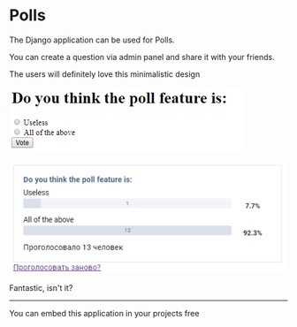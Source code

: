 # Polls
The Django application can be used for Polls. 

You can create a question via admin panel and share it with your friends. 

The users will definitely love this minimalistic design

![before](screenshots/poll.png)

![after](screenshots/potolok.png)

Fantastic, isn't it?

---

You can embed this application in your projects free